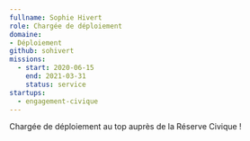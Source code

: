 ```yaml
---
fullname: Sophie Hivert
role: Chargée de déploiement
domaine:
- Déploiement
github: sohivert
missions:
  - start: 2020-06-15
    end: 2021-03-31
    status: service
startups:
  - engagement-civique
---
```

Chargée de déploiement au top auprès de la Réserve Civique !
